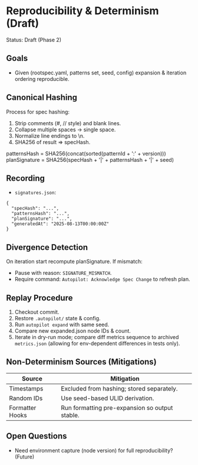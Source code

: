# Reproducibility & Determinism (Draft)
Status: Draft (Phase 2)

## Goals
- Given (rootspec.yaml, patterns set, seed, config) expansion & iteration ordering reproducible.

## Canonical Hashing
Process for spec hashing:
1. Strip comments (#, // style) and blank lines.
2. Collapse multiple spaces -> single space.
3. Normalize line endings to \n.
4. SHA256 of result => specHash.

patternsHash = SHA256(concat(sorted(patternId + ':' + version)))
planSignature = SHA256(specHash + '|' + patternsHash + '|' + seed)

## Recording
- `signatures.json`:
```
{
  "specHash": "...",
  "patternsHash": "...",
  "planSignature": "...",
  "generatedAt": "2025-08-13T00:00:00Z"
}
```

## Divergence Detection
On iteration start recompute planSignature. If mismatch:
- Pause with reason: `SIGNATURE_MISMATCH`.
- Require command: `Autopilot: Acknowledge Spec Change` to refresh plan.

## Replay Procedure
1. Checkout commit.
2. Restore `.autopilot/` state & config.
3. Run `autopilot expand` with same seed.
4. Compare new expanded.json node IDs & count.
5. Iterate in dry-run mode; compare diff metrics sequence to archived `metrics.json` (allowing for env-dependent differences in tests only).

## Non-Determinism Sources (Mitigations)
Source | Mitigation
------ | ----------
Timestamps | Excluded from hashing; stored separately.
Random IDs | Use seed-based ULID derivation.
Formatter Hooks | Run formatting pre-expansion so output stable.

## Open Questions
- Need environment capture (node version) for full reproducibility? (Future) 
